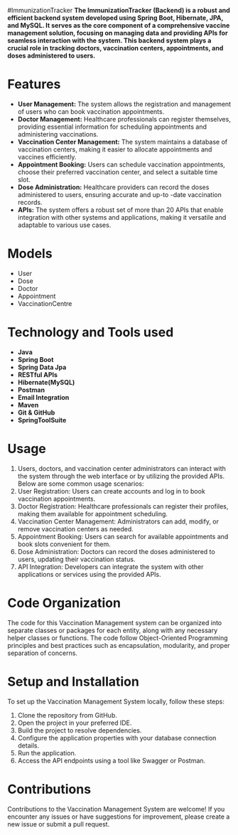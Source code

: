  #ImmunizationTracker
**The ImmunizationTracker (Backend) is a robust and efficient backend system developed using Spring Boot, Hibernate, JPA, and MySQL. It serves as the core component of a comprehensive vaccine management solution, focusing on managing data and providing APIs for seamless interaction with the system. This backend system plays a crucial role in tracking doctors, vaccination centers, appointments, and doses administered to users.**

# Features 
+  **User Management:** The system allows the registration and management of users who can book vaccination 
appointments.
+  **Doctor Management:** Healthcare professionals can register themselves, providing essential information for scheduling 
appointments and administering vaccinations.
+  **Vaccination Center Management:** The system maintains a database of vaccination centers, making it easier to allocate 
appointments and vaccines efficiently.
+  **Appointment Booking:** Users can schedule vaccination appointments, choose their preferred vaccination center, and 
select a suitable time slot.
+  **Dose Administration:** Healthcare providers can record the doses administered to users, ensuring accurate and up-to
-date vaccination records.
+  **APIs:** The system offers a robust set of more than 20 APIs that enable integration with other systems and applications,
making it versatile and adaptable to various use cases.

# Models
- User  
- Dose  
- Doctor  
- Appointment  
- VaccinationCentre

# Technology and Tools used
+ **Java**
+ **Spring Boot**
+ **Spring Data Jpa**
+ **RESTful APIs**
+ **Hibernate(MySQL)**
+ **Postman**
+ **Email Integration**
+ **Maven**
+ **Git & GitHub**
+ **SpringToolSuite**
  



# Usage
1.  Users, doctors, and vaccination center administrators can interact with the system through the web interface or by
utilizing the provided APIs. Below are some common usage scenarios:
1.  User Registration: Users can create accounts and log in to book vaccination appointments.
1.  Doctor Registration: Healthcare professionals can register their profiles, making them available for appointment
scheduling.
1.  Vaccination Center Management: Administrators can add, modify, or remove vaccination centers as needed.
1.  Appointment Booking: Users can search for available appointments and book slots convenient for them.
1.  Dose Administration: Doctors can record the doses administered to users, updating their vaccination status.
1.  API Integration: Developers can integrate the system with other applications or services using the provided APIs.

# Code Organization
The code for this Vaccination Management system can be organized into separate classes or packages for each entity,
along with any necessary helper classes or functions. The code follow Object-Oriented Programming principles and 
best practices such as encapsulation, modularity, and proper separation of concerns.

# Setup and Installation
To set up the Vaccination Management System locally, follow these steps:

1.  Clone the repository from GitHub.
1.  Open the project in your preferred IDE.
1.  Build the project to resolve dependencies.
1.  Configure the application properties with your database connection details.
1.  Run the application.
1.  Access the API endpoints using a tool like Swagger or Postman.

 # Contributions
 Contributions to the Vaccination Management System are welcome! If you encounter any issues or have suggestions
 for improvement, please create a new issue or submit a pull request.

